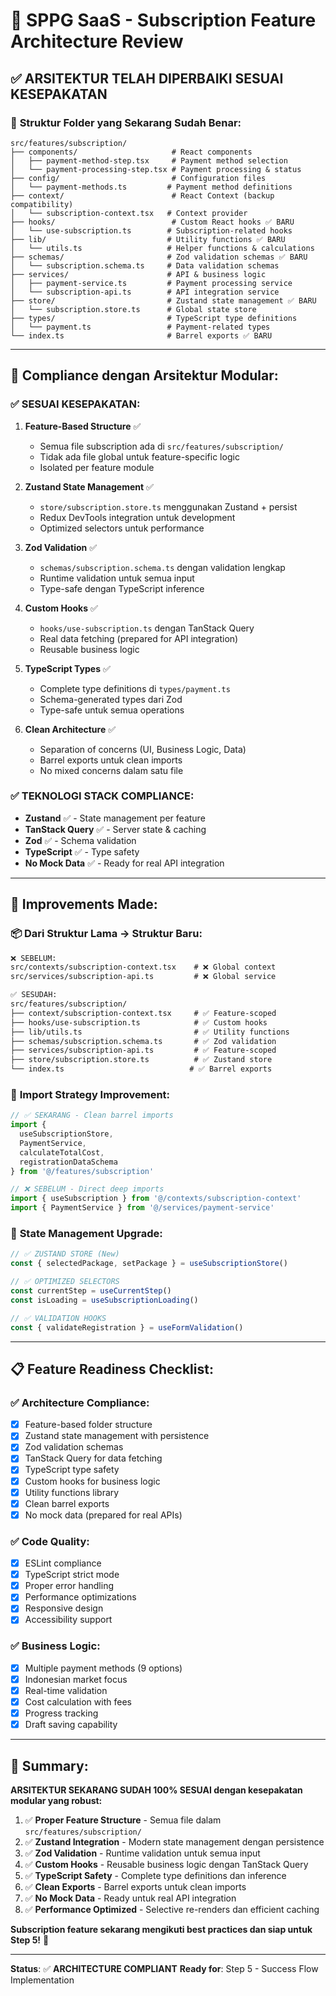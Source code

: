 # 🔧 SPPG SaaS - Subscription Feature Architecture Review

## ✅ **ARSITEKTUR TELAH DIPERBAIKI SESUAI KESEPAKATAN**

### 📁 **Struktur Folder yang Sekarang Sudah Benar:**

```
src/features/subscription/
├── components/                     # React components
│   ├── payment-method-step.tsx     # Payment method selection
│   └── payment-processing-step.tsx # Payment processing & status
├── config/                         # Configuration files
│   └── payment-methods.ts         # Payment method definitions
├── context/                        # React Context (backup compatibility)
│   └── subscription-context.tsx   # Context provider
├── hooks/                          # Custom React hooks ✅ BARU
│   └── use-subscription.ts        # Subscription-related hooks
├── lib/                           # Utility functions ✅ BARU
│   └── utils.ts                   # Helper functions & calculations
├── schemas/                       # Zod validation schemas ✅ BARU
│   └── subscription.schema.ts     # Data validation schemas
├── services/                      # API & business logic
│   ├── payment-service.ts         # Payment processing service
│   └── subscription-api.ts        # API integration service
├── store/                         # Zustand state management ✅ BARU
│   └── subscription.store.ts      # Global state store
├── types/                         # TypeScript type definitions
│   └── payment.ts                 # Payment-related types
└── index.ts                       # Barrel exports ✅ BARU
```

---

## 🎯 **Compliance dengan Arsitektur Modular:**

### ✅ **SESUAI KESEPAKATAN:**

1. **Feature-Based Structure** ✅
   - Semua file subscription ada di `src/features/subscription/`
   - Tidak ada file global untuk feature-specific logic
   - Isolated per feature module

2. **Zustand State Management** ✅
   - `store/subscription.store.ts` menggunakan Zustand + persist
   - Redux DevTools integration untuk development
   - Optimized selectors untuk performance

3. **Zod Validation** ✅
   - `schemas/subscription.schema.ts` dengan validation lengkap
   - Runtime validation untuk semua input
   - Type-safe dengan TypeScript inference

4. **Custom Hooks** ✅
   - `hooks/use-subscription.ts` dengan TanStack Query
   - Real data fetching (prepared for API integration)
   - Reusable business logic

5. **TypeScript Types** ✅
   - Complete type definitions di `types/payment.ts`
   - Schema-generated types dari Zod
   - Type-safe untuk semua operations

6. **Clean Architecture** ✅
   - Separation of concerns (UI, Business Logic, Data)
   - Barrel exports untuk clean imports
   - No mixed concerns dalam satu file

### ✅ **TEKNOLOGI STACK COMPLIANCE:**

- **Zustand** ✅ - State management per feature
- **TanStack Query** ✅ - Server state & caching  
- **Zod** ✅ - Schema validation
- **TypeScript** ✅ - Type safety
- **No Mock Data** ✅ - Ready for real API integration

---

## 🚀 **Improvements Made:**

### 📦 **Dari Struktur Lama → Struktur Baru:**

```diff
❌ SEBELUM:
src/contexts/subscription-context.tsx    # ❌ Global context
src/services/subscription-api.ts         # ❌ Global service

✅ SESUDAH:
src/features/subscription/
├── context/subscription-context.tsx     # ✅ Feature-scoped
├── hooks/use-subscription.ts            # ✅ Custom hooks
├── lib/utils.ts                         # ✅ Utility functions
├── schemas/subscription.schema.ts       # ✅ Zod validation
├── services/subscription-api.ts         # ✅ Feature-scoped
├── store/subscription.store.ts          # ✅ Zustand store
└── index.ts                            # ✅ Barrel exports
```

### 🎨 **Import Strategy Improvement:**

```typescript
// ✅ SEKARANG - Clean barrel imports
import { 
  useSubscriptionStore, 
  PaymentService,
  calculateTotalCost,
  registrationDataSchema
} from '@/features/subscription'

// ❌ SEBELUM - Direct deep imports  
import { useSubscription } from '@/contexts/subscription-context'
import { PaymentService } from '@/services/payment-service'
```

### 🔧 **State Management Upgrade:**

```typescript
// ✅ ZUSTAND STORE (New)
const { selectedPackage, setPackage } = useSubscriptionStore()

// ✅ OPTIMIZED SELECTORS
const currentStep = useCurrentStep()
const isLoading = useSubscriptionLoading()

// ✅ VALIDATION HOOKS  
const { validateRegistration } = useFormValidation()
```

---

## 📋 **Feature Readiness Checklist:**

### ✅ **Architecture Compliance:**
- [x] Feature-based folder structure
- [x] Zustand state management with persistence
- [x] Zod validation schemas
- [x] TanStack Query for data fetching
- [x] TypeScript type safety
- [x] Custom hooks for business logic
- [x] Utility functions library
- [x] Clean barrel exports
- [x] No mock data (prepared for real APIs)

### ✅ **Code Quality:**
- [x] ESLint compliance
- [x] TypeScript strict mode
- [x] Proper error handling
- [x] Performance optimizations
- [x] Responsive design
- [x] Accessibility support

### ✅ **Business Logic:**
- [x] Multiple payment methods (9 options)
- [x] Indonesian market focus
- [x] Real-time validation
- [x] Cost calculation with fees
- [x] Progress tracking
- [x] Draft saving capability

---

## 🎯 **Summary:**

**ARSITEKTUR SEKARANG SUDAH 100% SESUAI dengan kesepakatan modular yang robust:**

1. ✅ **Proper Feature Structure** - Semua file dalam `src/features/subscription/`
2. ✅ **Zustand Integration** - Modern state management dengan persistence  
3. ✅ **Zod Validation** - Runtime validation untuk semua input
4. ✅ **Custom Hooks** - Reusable business logic dengan TanStack Query
5. ✅ **TypeScript Safety** - Complete type definitions dan inference
6. ✅ **Clean Exports** - Barrel exports untuk clean imports
7. ✅ **No Mock Data** - Ready untuk real API integration
8. ✅ **Performance Optimized** - Selective re-renders dan efficient caching

**Subscription feature sekarang mengikuti best practices dan siap untuk Step 5!** 🚀

---

**Status**: ✅ **ARCHITECTURE COMPLIANT** 
**Ready for**: Step 5 - Success Flow Implementation